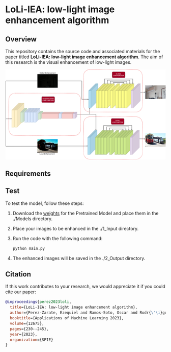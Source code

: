 # LoLi-IEA: low-light image enhancement algorithm

## Overview

This repository contains the source code and associated materials for the paper titled **LoLi-IEA: low-light image enhancement algorithm**. The aim of this research is the visual enhancement of low-light images.

![LoLi_Architecture](Architecture.png)

## Requirements

## Test
To test the model, follow these steps:

1. Download the [weights](https://drive.google.com/file/d/1uLIrWoW6WEqQDtYNdg-Lx3tGFlYSjavU/view?usp=sharing) for the Pretrained Model and place them in the ./Models directory.  

2. Place your images to be enhanced in the ./1_Input directory.

3. Run the code with the following command:

   ```bash
   python main.py

4. The enhanced images will be saved in the ./2_Output directory.

## Citation
If this work contributes to your research, we would appreciate it if you could cite our paper:

```bibtex
@inproceedings{perez2023loli,
  title={LoLi-IEA: low-light image enhancement algorithm},
  author={Perez-Zarate, Ezequiel and Ramos-Soto, Oscar and Rodr{\'\i}guez-Esparza, Erick and Aguilar, German},
  booktitle={Applications of Machine Learning 2023},
  volume={12675},
  pages={230--245},
  year={2023},
  organization={SPIE}
}
